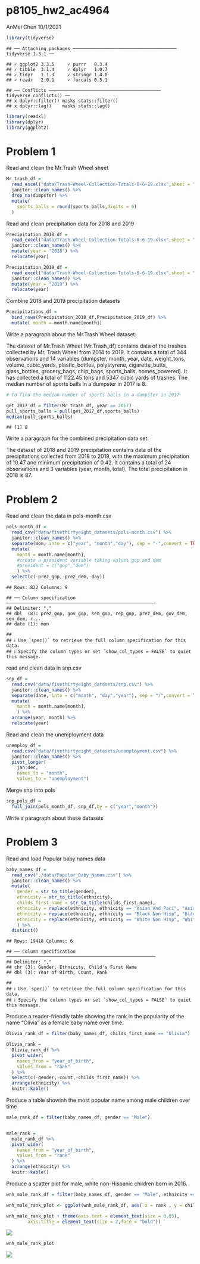 p8105\_hw2\_ac4964
================
AnMei Chen
10/1/2021

``` r
library(tidyverse)
```

    ## ── Attaching packages ─────────────────────────────────────── tidyverse 1.3.1 ──

    ## ✓ ggplot2 3.3.5     ✓ purrr   0.3.4
    ## ✓ tibble  3.1.4     ✓ dplyr   1.0.7
    ## ✓ tidyr   1.1.3     ✓ stringr 1.4.0
    ## ✓ readr   2.0.1     ✓ forcats 0.5.1

    ## ── Conflicts ────────────────────────────────────────── tidyverse_conflicts() ──
    ## x dplyr::filter() masks stats::filter()
    ## x dplyr::lag()    masks stats::lag()

``` r
library(readxl)
library(dplyr)
library(ggplot2)
```

# Problem 1

Read and clean the Mr.Trash Wheel sheet

``` r
Mr_trash_df = 
  read_excel("data/Trash-Wheel-Collection-Totals-8-6-19.xlsx",sheet = "Mr. Trash Wheel", range = "A2:N406") %>% 
  janitor::clean_names() %>% 
  drop_na(dumpster) %>% 
  mutate(
    sports_balls = round(sports_balls,digits = 0)
  )
```

Read and clean precipitation data for 2018 and 2019

``` r
Precipitation_2018_df = 
  read_excel("data/Trash-Wheel-Collection-Totals-8-6-19.xlsx",sheet = "2018 Precipitation", range = "A2:B14") %>% 
  janitor::clean_names() %>% 
  mutate(year = "2018") %>% 
  relocate(year)

Precipitation_2019_df = 
  read_excel("data/Trash-Wheel-Collection-Totals-8-6-19.xlsx",sheet = "2019 Precipitation", range = "A2:B14") %>% 
  janitor::clean_names() %>% 
  mutate(year = "2019") %>% 
  relocate(year)
```

Combine 2018 and 2019 precipitation datasets

``` r
Precipitations_df = 
  bind_rows(Precipitation_2018_df,Precipitation_2019_df) %>% 
  mutate( month = month.name[month])
```

Write a paragraph about the Mr.Trash Wheel dataset:

The dataset of Mr.Trash Wheel (Mr.Trash\_df) contains data of the
trashes collected by Mr. Trash Wheel from 2014 to 2019. It contains a
total of 344 observations and 14 variables (dumpster, month, year, date,
weight\_tons, volume\_cubic\_yards, plastic\_bottles, polystyrene,
cigarette\_butts, glass\_bottles, grocery\_bags, chip\_bags,
sports\_balls, homes\_powered). It has collected a total of 1122.45 tons
and 5347 cubic yards of trashes. The median number of sports balls in a
dumpster in 2017 is 8.

``` r
# To find the median number of sports balls in a dumpster in 2017

get_2017_df = filter(Mr_trash_df, year == 2017)
pull_sports_balls = pull(get_2017_df,sports_balls)
median(pull_sports_balls)
```

    ## [1] 8

Write a paragraph for the combined precipitation data set:

The dataset of 2018 and 2019 precipitation contains data of the
precipitations collected from 2018 to 2019, with the maximum
precipitation of 10.47 and minimum precipitation of 0.42. It contains a
total of 24 observations and 3 variables (year, month, total). The total
precipitation in 2018 is 87.

# Problem 2

Read and clean the data in pols-month.csv

``` r
pols_month_df = 
  read_csv("data/fivethirtyeight_datasets/pols-month.csv") %>% 
  janitor::clean_names() %>% 
  separate(mon, into = c("year", "month","day"), sep = "-",convert = TRUE) %>% 
  mutate( 
    month = month.name[month],
    #create a president variable taking values gop and dem
    #president = c("gop","dem")
    ) %>% 
  select(c(-prez_gop,-prez_dem,-day))
```

    ## Rows: 822 Columns: 9

    ## ── Column specification ────────────────────────────────────────────────────────
    ## Delimiter: ","
    ## dbl  (8): prez_gop, gov_gop, sen_gop, rep_gop, prez_dem, gov_dem, sen_dem, r...
    ## date (1): mon

    ## 
    ## ℹ Use `spec()` to retrieve the full column specification for this data.
    ## ℹ Specify the column types or set `show_col_types = FALSE` to quiet this message.

read and clean data in snp.csv

``` r
snp_df = 
  read.csv("data/fivethirtyeight_datasets/snp.csv") %>% 
  janitor::clean_names() %>% 
  separate(date, into = c("month", "day","year"), sep = "/",convert = TRUE) %>% 
  mutate( 
    month = month.name[month],
    ) %>% 
  arrange(year, month) %>% 
  relocate(year)  
```

Read and clean the unemployment data

``` r
unemploy_df = 
  read.csv("data/fivethirtyeight_datasets/unemployment.csv") %>% 
  janitor::clean_names() %>% 
  pivot_longer(
    jan:dec,
    names_to = "month",
    values_to = "unemployment") 
```

Merge snp into pols

``` r
snp_pols_df =
  full_join(pols_month_df, snp_df,by = c("year","month")) 
```

Write a paragraph about these datasets

# Problem 3

Read and load Popular baby names data

``` r
baby_names_df =
  read_csv("./data/Popular_Baby_Names.csv") %>% 
  janitor::clean_names() %>% 
  mutate(
    gender = str_to_title(gender),
    ethnicity = str_to_title(ethnicity),
    childs_first_name = str_to_title(childs_first_name),
    ethnicity = replace(ethnicity, ethnicity == "Asian And Paci", "Asian And Pacific Islander"),
    ethnicity = replace(ethnicity, ethnicity == "Black Non Hisp", "Black Non Hispanic "),
    ethnicity = replace(ethnicity, ethnicity == "White Non Hisp", "White Non Hispanic ")
    ) %>% 
  distinct()
```

    ## Rows: 19418 Columns: 6

    ## ── Column specification ────────────────────────────────────────────────────────
    ## Delimiter: ","
    ## chr (3): Gender, Ethnicity, Child's First Name
    ## dbl (3): Year of Birth, Count, Rank

    ## 
    ## ℹ Use `spec()` to retrieve the full column specification for this data.
    ## ℹ Specify the column types or set `show_col_types = FALSE` to quiet this message.

Produce a reader-friendly table showing the rank in the popularity of
the name “Olivia” as a female baby name over time.

``` r
Olivia_rank_df = filter(baby_names_df, childs_first_name == "Olivia")

Olivia_rank = 
  Olivia_rank_df %>% 
  pivot_wider(
    names_from = "year_of_birth",
    values_from = "rank"
  ) %>% 
  select(c(-gender,-count,-childs_first_name)) %>% 
  arrange(ethnicity) %>% 
  knitr::kable() 
```

Produce a table showinh the most popular name among male children over
time

``` r
male_rank_df = filter(baby_names_df, gender == "Male")


male_rank = 
  male_rank_df %>% 
  pivot_wider(
    names_from = "year_of_birth",
    values_from = "rank"
  ) %>% 
  arrange(ethnicity) %>% 
  knitr::kable() 
```

Produce a scatter plot for male, white non-Hispanic children born in
2016.

``` r
wnh_male_rank_df = filter(baby_names_df, gender == "Male", ethnicity == "White Non Hispanic", year_of_birth == "2016") 

wnh_male_rank_plot <- ggplot(wnh_male_rank_df, aes( x = rank , y = childs_first_name)) + geom_point(size = 0.5)

wnh_male_rank_plot + theme(axis.text = element_text(size = 0.05),
        axis.title = element_text(size = 2,face = "bold"))
```

![](p8105_hw2_ac4964_files/figure-gfm/unnamed-chunk-13-1.png)<!-- -->

``` r
wnh_male_rank_plot
```

![](p8105_hw2_ac4964_files/figure-gfm/unnamed-chunk-13-2.png)<!-- -->
